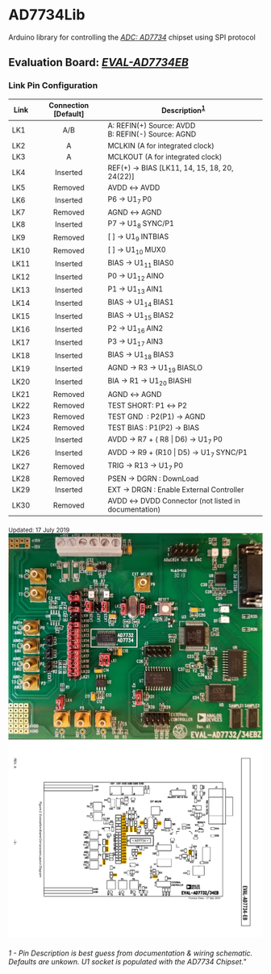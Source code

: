 # AD7734Lib

Arduino library for controlling the *[ADC: AD7734]* chipset using SPI protocol

## **Evaluation Board**: *[EVAL-AD7734EB]*

### Link Pin Configuration

   | Link | Connection [Default] | Description<sup>[1](#1)</sup>                                 |
   | ---- | :------------------: | ------------------------------------------------------ |
   | LK1  |         A/B          | A: REFIN(+) Source: AVDD <br> B: REFIN(-) Source: AGND |
   | LK2  |          A           | MCLKIN  (A for integrated clock)                       |
   | LK3  |          A           | MCLKOUT (A for integrated clock)                       |
   | LK4  |       Inserted       | REF(+) → BIAS [LK11, 14, 15, 18, 20, 24(22)]           |
   | LK5  |       Removed        | AVDD ↔ AVDD                                            |
   | LK6  |       Inserted       | P6   → U1<sub>7 </sub>P0                               |
   | LK7  |       Removed        | AGND ↔ AGND                                            |
   | LK8  |       Inserted       | P7   → U1<sub>8 </sub>SYNC/P1                          |
   | LK9  |       Removed        | [ ]  → U1<sub>9 </sub>INTBIAS                          |
   | LK10 |       Removed        | [ ]  → U1<sub>10 </sub>MUX0                            |
   | LK11 |       Inserted       | BIAS → U1<sub>11 </sub>BIAS0                           |
   | LK12 |       Inserted       | P0   → U1<sub>12 </sub>AINO                            |
   | LK13 |       Inserted       | P1   → U1<sub>13 </sub>AIN1                            |
   | LK14 |       Inserted       | BIAS → U1<sub>14 </sub>BIAS1                           |
   | LK15 |       Inserted       | BIAS → U1<sub>15 </sub>BIAS2                           |
   | LK16 |       Inserted       | P2   → U1<sub>16 </sub>AIN2                            |
   | LK17 |       Inserted       | P3   → U1<sub>17 </sub>AIN3                            |
   | LK18 |       Inserted       | BIAS → U1<sub>18 </sub>BIAS3                           |
   | LK19 |       Inserted       | AGND → R3 → U1<sub>19 </sub>BIASLO                     |
   | LK20 |       Inserted       | BIA  → R1 → U1<sub>20 </sub>BIASHI                     |
   | LK21 |       Removed        | AGND ↔ AGND                                            |
   | LK22 |       Removed        | TEST SHORT: P1 ↔ P2                                    |
   | LK23 |       Removed        | TEST GND&nbsp; : P2(P1) → AGND                         |
   | LK24 |       Removed        | TEST BIAS :  P1(P2) → BIAS                             |
   | LK25 |       Inserted       | AVDD → R7 + ( R8 \| D6) → U1<sub>7 </sub>P0            |
   | LK26 |       Inserted       | AVDD → R9 + (R10 \| D5) → U1<sub>7 </sub>SYNC/P1       |
   | LK27 |       Removed        | TRIG → R13 → U1<sub>7 </sub>P0                         |
   | LK28 |       Removed        | PSEN → DGRN : DownLoad                                 |
   | LK29 |       Inserted       | EXT  → DRGN : Enable External Controller               |
   | LK30 |       Removed        | AVDD ↔ DVDD Connector (not listed in documentation)    |
<sub> Updated: 17 July 2019 </sub>
![ADC LINKS IMAGE](./docs/LINK.EVAL-AD7734EB.20190717.jpg)
![ADC LINKS SKETCH](./docs/LINK.EVAL-AD7734EB.20190717.png)

[ADC: AD7734]: https://www.analog.com/media/en/technical-documentation/data-sheets/AD7734.pdf
[EVAL-AD7734EB]: ./docs/EVAL-AD7734EB_revA.pdf

###### 1 - Pin Description is best guess from documentation & wiring schematic. Defaults are unkown. U1 socket is populated with the AD7734 Chipset."
